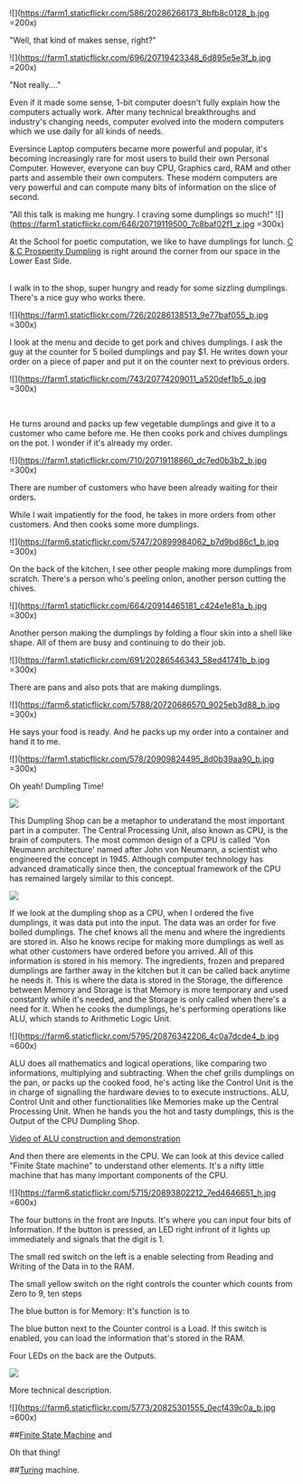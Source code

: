  

![](https://farm1.staticflickr.com/586/20286266173_8bfb8c0128_b.jpg =200x)

"Well, that kind of makes sense, right?" 


![](https://farm1.staticflickr.com/696/20719423348_6d895e5e3f_b.jpg =200x)

"Not really...." 


Even if it made some sense, 1-bit computer doesn't fully explain how the computers actually work. After many technical breakthroughs and industry's changing needs, computer evolved into the modern computers which we use daily for all kinds of needs.

Eversince Laptop computers became more powerful and popular, it's becoming increasingly rare for most users to build their own Personal Computer. However, everyone can buy CPU, Graphics card, RAM and other parts and assemble their own computers.  These modern computers are very powerful and can compute many bits of information on the slice of second. 


 
"All this talk is making me hungry. I craving some dumplings so much!"
![](https://farm1.staticflickr.com/646/20719119500_7c8baf02f1_z.jpg =300x)

At the School for poetic computation, we like to have dumplings for lunch. [C & C Prosperity Dumpling](http://www.yelp.com/biz/prosperity-dumpling-new-york-2) is right around the corner from our space in the Lower East Side.  
</br>
 


I  walk in to the shop, super hungry and ready for some sizzling dumplings. There's a nice guy who works there. 

![](https://farm1.staticflickr.com/726/20286138513_9e77baf055_b.jpg =300x)

I look at the menu and decide to get pork and chives dumplings. I ask the guy at the counter for 5 boiled dumplings and pay $1. He writes down your order on a piece of paper and put it on the counter next to previous orders.  
 
![](https://farm1.staticflickr.com/743/20774209011_a520def1b5_o.jpg =300x)
 
</br> 

He turns around and packs up few vegetable dumplings and give it to a customer who came before me. He then cooks pork and chives dumplings on the pot. I wonder if it's already my order. 

![](https://farm1.staticflickr.com/710/20719118860_dc7ed0b3b2_b.jpg =300x)

There are number of customers who have been already waiting for their orders.  
 

 While I wait impatiently for the food, he takes in more orders from other customers.  And then cooks some more dumplings. 
 
 ![](https://farm6.staticflickr.com/5747/20899984062_b7d9bd86c1_b.jpg =300x)
 
 On the back of the kitchen, I see other people making more dumplings from scratch. There's a person who's peeling onion, another person cutting the chives.  
 

![](https://farm1.staticflickr.com/664/20914465181_c424e1e81a_b.jpg =300x)

Another person making the dumplings by folding a flour skin into a shell like shape. All of them are busy and continuing to do their job. 

 
![](https://farm1.staticflickr.com/691/20286546343_58ed41741b_b.jpg =300x)

There are pans and also pots that are making dumplings. 

 
 
 ![](https://farm6.staticflickr.com/5788/20720686570_9025eb3d88_b.jpg =300x)
 
  He says your food is ready.  And he packs up my order into a container and hand it to me. 
  
  
 ![](https://farm1.staticflickr.com/578/20909824495_8d0b39aa90_b.jpg =300x)
 
  Oh yeah! Dumpling Time! 
 
 

 ![](https://farm6.staticflickr.com/5670/20633401616_870e7d25bd_z.jpg)

This Dumpling Shop can be a metaphor to underatand the most important part in a computer. The Central Processing Unit, also known as CPU, is the brain of computers. The most common design of a CPU is called 'Von Neumann architecture' named after John von Neumann, a scientist who engineered the concept in 1945. Although computer technology has advanced dramatically since then, the conceptual framework of the CPU has remained largely similar to this concept. 

  
![](https://farm1.staticflickr.com/749/20471659970_3608371450_z.jpg)


If we look at the dumpling shop as a CPU, when I ordered the five dumplings, it was data put into the input. The data was an order for five boiled dumplings. The chef knows all the menu and where the ingredients are stored in. Also he knows recipe for making more dumplings as well as what other customers have ordered before you arrived. All of this information is stored in his memory. The ingredients, frozen and prepared dumplings are farther away in the kitchen but it can be called back anytime he needs it. This is where the data is stored in the Storage, the difference between Memory and Storage is that Memory is more temporary and used constantly while it's needed, and the Storage is only called when there's a need for it. When he cooks the dumplings, he's performing operations like ALU, which stands to Arithmetic Logic Unit. 

![](https://farm6.staticflickr.com/5795/20876342206_4c0a7dcde4_b.jpg =600x)

ALU does all mathematics and logical operations, like comparing two informations, multiplying and subtracting. When the chef grills dumplings on the pan, or packs up the cooked food, he's acting like the Control Unit is the in charge of signalling the hardware devies to to execute instructions. ALU, Control Unit and other functionalities like Memories make up the Central Processing Unit. When he hands you the hot and tasty dumplings, this is the Output of the CPU Dumpling Shop. 

[Video of ALU construction and demonstration](https://vimeo.com/136831074)
  
  
And then there are elements in the CPU. We can look at this device called "Finite State machine" to understand other elements. It's a nifty little machine that has many important components of the CPU. 


  ![](https://farm6.staticflickr.com/5715/20893802212_7ed4646651_h.jpg =600x)
  
  
  The four buttons in the front are Inputs. It's where you can input four bits of Information. If the button is pressed, an LED right infront of it lights up immediately and signals that the digit is 1. 
  
  The small red switch on the left is a enable selecting from Reading and Writing of the Data in to the RAM. 
  
  The small yellow switch on the right controls the counter which counts from Zero to 9, ten steps 
  
  The blue button is for Memory: It's function is to 
  
  The blue button next to the Counter control is a Load. If this switch is enabled, you can load the information that's stored in the RAM. 
  
  Four LEDs on the back are the Outputs. 
  
  
  
![](https://farm6.staticflickr.com/5636/20666499401_13440b1738_z.jpg)

More technical description.

![](https://farm6.staticflickr.com/5773/20825301555_0ecf439c0a_b.jpg =600x)



##[Finite State Machine](https://github.com/tchoi8/handmadecomputer/tree/master/FSM) and 


Oh that thing! 
 
##[Turing](https://github.com/tchoi8/handmadecomputer/tree/master/Turing) machine. 


 